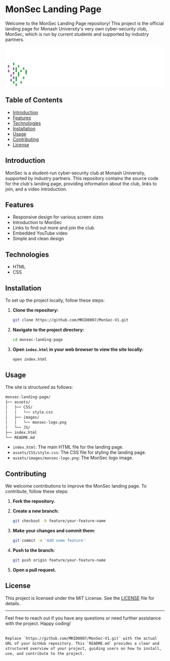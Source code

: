 # MonSec Landing Page

Welcome to the MonSec Landing Page repository! This project is the official landing page for Monash University's very own cyber-security club, MonSec, which is run by current students and supported by industry partners.

![MonSec Logo](assets/images/monsec-logo.png)

## Table of Contents

- [Introduction](#introduction)
- [Features](#features)
- [Technologies](#technologies)
- [Installation](#installation)
- [Usage](#usage)
- [Contributing](#contributing)
- [License](#license)

## Introduction

MonSec is a student-run cyber-security club at Monash University, supported by industry partners. This repository contains the source code for the club's landing page, providing information about the club, links to join, and a video introduction.

## Features

- Responsive design for various screen sizes
- Introduction to MonSec
- Links to find out more and join the club
- Embedded YouTube video
- Simple and clean design

## Technologies

- HTML
- CSS

## Installation

To set up the project locally, follow these steps:

1. **Clone the repository:**

    ```bash
    git clone https://github.com/MRID0007/MonSec-V1.git
    ```

2. **Navigate to the project directory:**

    ```bash
    cd monsec-landing-page
    ```

3. **Open `index.html` in your web browser to view the site locally:**

    ```bash
    open index.html
    ```

## Usage

The site is structured as follows:

```
monsec-landing-page/
├── assets/
│   ├── CSS/
│   │   └── style.css
│   ├── images/
│   │   └── monsec-logo.png
│   └── JS/
├── index.html
└── README.md
```

- `index.html`: The main HTML file for the landing page.
- `assets/CSS/style.css`: The CSS file for styling the landing page.
- `assets/images/monsec-logo.png`: The MonSec logo image.

## Contributing

We welcome contributions to improve the MonSec landing page. To contribute, follow these steps:

1. **Fork the repository.**
2. **Create a new branch:**

    ```bash
    git checkout -b feature/your-feature-name
    ```

3. **Make your changes and commit them:**

    ```bash
    git commit -m 'Add some feature'
    ```

4. **Push to the branch:**

    ```bash
    git push origin feature/your-feature-name
    ```

5. **Open a pull request.**

## License

This project is licensed under the MIT License. See the [LICENSE](LICENSE) file for details.

---

Feel free to reach out if you have any questions or need further assistance with the project. Happy coding!
```

Replace `https://github.com/MRID0007/MonSec-V1.git` with the actual URL of your GitHub repository. This `README.md` provides a clear and structured overview of your project, guiding users on how to install, use, and contribute to the project.

